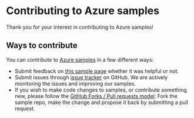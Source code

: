 # Contributing to Azure samples

Thank you for your interest in contributing to Azure samples!

## Ways to contribute

You can contribute to [Azure samples](https://github.com/Azure-Samples/resources-dotnet-manage-policy-definition) in a few different ways:

- Submit feedback on [this sample page](https://azure.microsoft.com/documentation/samples/resources-dotnet-manage-policy-definition/) whether it was helpful or not.  
- Submit issues through [issue tracker](https://github.com/Azure-Samples/resources-dotnet-manage-policy-definition/issues) on GitHub. We are actively monitoring the issues and improving our samples.
- If you wish to make code changes to samples, or contribute something new, please follow the [GitHub Forks / Pull requests model](https://help.github.com/articles/fork-a-repo/): Fork the sample repo, make the change and propose it back by submitting a pull request.